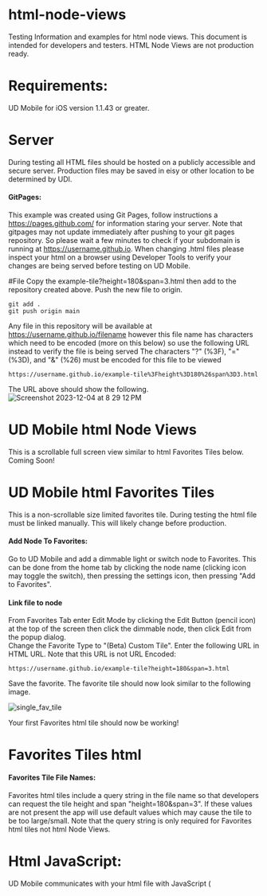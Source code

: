 # html-node-views
Testing Information and examples for html node views.  This document is intended for developers and testers. HTML Node Views are not production ready.

# Requirements:
UD Mobile for iOS version 1.1.43 or greater.

# Server
During testing all HTML files should be hosted on a publicly accessible and secure server.  Production files may be saved in eisy or other location to be determined by UDI.
#### GitPages:
This example was created using Git Pages, follow instructions a https://pages.github.com/ for information staring your server.
Note that gitpages may not update immediately after pushing to your git pages repository. So please wait a few minutes to check if your subdomain is running at https://username.github.io. When changing .html files please inspect your html on a browser using Developer Tools to verify your changes are being served before testing on UD Mobile.

#File
Copy the example-tile?height=180&span=3.html then add to the repository created above.  Push the new file to origin.

```
git add .
git push origin main
```
Any file in this repository will be available at https://username.github.io/filename  however this file name has characters which need to be encoded (more on this below) so use the following URL instead to verify the file is being served
The characters "?" (%3F), "=" (%3D), and "&" (%26) must be encoded for this file to be viewed
```
https://username.github.io/example-tile%3Fheight%3D180%26span%3D3.html
```
The URL above should show the following.
![Screenshot 2023-12-04 at 8 29 12 PM](https://github.com/UniversalDevicesInc/html-node-views/assets/14967116/c02d076e-c475-486e-a93f-6dfc1898c8fd)

# UD Mobile html Node Views
This is a scrollable full screen view similar to html Favorites Tiles below.
Coming Soon!

# UD Mobile html Favorites Tiles
This is a non-scrollable size limited favorites tile.
During testing the html file must be linked manually.  This will likely change before production.
#### Add Node To Favorites:
Go to UD Mobile and add a dimmable light or switch node to Favorites. This can be done from the home tab by clicking the node name (clicking icon may toggle the switch), then pressing the settings icon, then pressing "Add to Favorites".
#### Link file to node
From Favorites Tab enter Edit Mode by clicking the Edit Button (pencil icon) at the top of the screen then click the dimmable node, then click Edit from the popup dialog.  
Change the Favorite Type to "(Beta) Custom Tile".
Enter the following URL in HTML URL. Note that this URL is not URL Encoded:
```
https://username.github.io/example-tile?height=180&span=3.html
```
Save the favorite.
The favorite tile should now look similar to the following image.

![single_fav_tile](https://github.com/UniversalDevicesInc/html-node-views/assets/14967116/b2839db0-b871-4a87-8eca-c6a508c6170d)

Your first Favorites html tile should now be working!

# Favorites Tiles html
#### Favorites Tile File Names:
Favorites html tiles include a query string in the file name so that developers can request the tile height and span "height=180&span=3".  If these values are not present the app will use default values which may cause the tile to be too large/small.  Note that the query string is only required for Favorites html tiles not html Node Views.

# Html JavaScript:
UD Mobile communicates with your html file with JavaScript (<script>).  These functions must be included in your html files to receive or send messages to UD Mobile.

# JavaScript newMessage Function
This function receives messages from UD Mobile. The message parameter "jsonString" is JSON as string which needs to be converted to a JavaScript JSON Object.
```
 function newMessage(jsonString) {
    let json = JSON.parse(jsonString);
    ...
}
```
The JSON object should have a single key with a JSON object as the value.
## newMessage JSON Keys
````
{statusUpdate: {...}}
{nodeUpdate: {...}}
{getObservedAddresses: {...}}
````
### {statusUpdate: {...}}
This object contains status <st> updates from UD Mobile.  This can be used to populate your html elements.
```
{"statusUpdate": {"address": "ZB25235_001_1","formatted": "100%","status_name": "On Level", "value" : 100, "prec" : 0, "status_id" : "OL" }}
```

### {nodeUpdate: {...}}
This object contains node data for the node which is linked to this file. This can be used to show the node name (or favorite name) 
```
{"nodeUpdate": {"address": "ZB25235_001_1","name": "ZB 25235.1 On-Off Switch", "enabled":  true}}
```
### {getObservedAddresses: {...}}
This object is a GET request from UD Mobile which is requesting that this file send any additional node addresses which required status observation. The linked node address is included in this object so that developers can request child/sibling nodes if needed.
```
{"getObservedAddresses": {"address": "ZB25235_001_1"}}
```
Upon receipt of this GET request the html file can (optionally) publish additional node addresses for observation.  There is no need to request the same node address as it is observed automatically.


# JavaScript publishMessage Function
This function sends messages from UD Mobile. The message parameter "jsonString" is JSON as string.  This function holds commands to send to both iOS and Android.  There may be a web function in the future.
```
 function publishMessage(jsonString) {
    console.log('publishMessage');
    try {
        <!-- iOS -->
        if (window.webkit != undefined) {
            webkit.messageHandlers.postToUdm.postMessage(jsonString);
        }
        <!-- Android -->
        if (window.androidInterface != undefined) {
            androidInterface.postToUdm(jsonString);
        }
        <!-- TODO Add other Clients such as browser -->
    } catch(err) {
        console.log('error');
    }
}
```

## publishMessage JSON Keys
```
{"setObservedAddresses": []}
{"sendCommand": {...}}
```
### {"sendCommand": {...}}
This Object is used to send commands to UD Mobile. Note that the Address parameter may be empty if sending to the attached node. If sending to a node with is not attached, then address must be included, or command will be sent to the attached node.  Note that UD Mobile will only send commands to observed node addresses, see setObservedAddresses JSON Object

The following example shows how to update the attached node with the DON (ON) command to 34%. See the slider in the example-tile for an example.
```
{"sendCommand":{"address":"","cmd":"DON","p":[{"pId":"","value":"34","uom":"51"}]}}
```
The following example shows how to update the attached node with the DON (ON) command to 34% with a Ramp Rate (RR) of 3 seconds. Note that ramp rate may be different values depending on node.
```
{"sendCommand":{"address":"","cmd":"DON","p":[{"pId":"","value":"34","uom":"51"}, {"pId":"RR","value":"3.0","uom":"58"}]}}
```
The following example shows a command without parameters. This sends the DOF (OFF) Command to the attached node.  See the button in example-tile for an example.
```
{"sendCommand": {"address":"", "cmd": "DOF", "p": []}}
```



### {"setObservedAddresses": []}
This Object should contain a list of node addresses which the file would like to observe.  There is no need to send the attached node address.
```
{"setObservedAddresses": []}
OR
{"setObservedAddresses": ["ZB25235_001_2", "ZB25235_001_3"]}
```

















